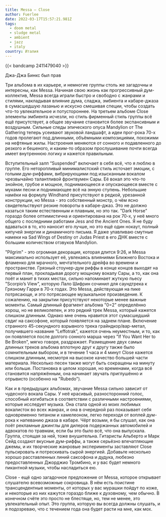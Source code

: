 ```yaml
---
title: Messa — Close
author: Fuerlee
date: 2022-03-17T15:57:21.981Z
tags:
  - doom metal
  - sludge metal
  - ambient
  - jazz
  - italy
country: Италия
---
```

{{< bandcamp 2411479040 >}}

Джа-Джа Бинкс был прав

Три альбома в их карьере, и немногие группы столь же загадочны и интересны, как Messa. Начиная свою жизнь как прогрессивный дум-коллектив, Messa всегда играли быстро и свободно с жанрами и стилями, накладывая влияние дума, сладжа, эмбиента и кабаре-джаза в сумасшедшую лазанью и искусно смешивая специи, чтобы создать что-то увлекательное и потустороннее. На третьем альбоме Close элементы эмбиента исчезли, но стиль фирменный стиль группы всё ещё присутствует, а общее звучание становится более экспансивным и воздушным. Сильные следы эпического опуса Mandylion от The Gathering теперь усеивают звуковой ландшафт, а идеи прог-рока 70-х годов пролегают под длинными, объёмными композициями, похожими на нефтяные жилы. Настроения меняются от сонного и подавленного до резкого и бешеного, и каким-то образом прослушивание почти всегда имеет внутреннюю логику и кажется правильным.

Вступительный залп “Suspended” включает в себя всё, что я люблю в группе. Его неторопливый минималистский стиль источает эмоции, с голыми дум-риффами, вибрирующими под изысканным вокалом чрезвычайно талантливой фронтвумен Сары. Её вокал это что-то знойное, грубое и мощное, поднимающееся и опускающееся вместе с муками песни и поднимающее всё на энную ступень. Небольшие намёки на формулу Windhand присутствуют в редкой, урезанной конструкции, но Messa - это собственный монстр, о чём ясно свидетельствуют резкие повороты в кабаре-джаз. Это не должно казаться таким естественным и плавным, но это так. "Dark Horse" гораздо более оптимистична и ориентирована на рок 70-х, у неё много общего с последними работами Jess and the Ancient Ones. Я не буду вдаваться в то, кто наносит его лучше, но это ещё один нокаут, полный кипучей энергии и динамичного письма. Я даже улавливаю смутные намеки на Sad Wings of Destiny от Judas Priest в его ДНК вместе с большим количеством отзвуков Mandylion.

"Pilgrim" - это огромная декорация, которая длится 9:26, и Messa максимально использует её, увлекаясь влияниями Ближнего Востока и фламенко для мрачного, мечтательного дрейфа во времени и пространстве. Грязный стоунер-дум риффы в конце концов выходят на первый план, прокладывая дорогу мощному вокалу Сары, а то, как она поёт и манит в тихих местах, сильно напоминает жуткую пьесу "Scorpio’s View", которую Лало Шифрин сочинил для саундтрека к Грязному Гарри в 70-х годах. Это Messa, действующая на пике потрясающе, и это потрясающее музыкальное произведение. К сожалению, на закрытии присутствуют некоторые менее важные моменты. Самый длинный фрагмент альбома "0=2" определённо хорош, но не великолепен, и это редкий трек Messa, который кажется слишком длинным. Однако мне очень нравится этот сумасшедший свдиг на саксофоне, который появляется на заднем плане. Включение странного 45-секундного взрывного трека грайндкор/вар-метал, получившего название "Leffotrak", кажется очень неуместным, и то, как он появляется после долгого сонного марша через "If You Want Her to Be Broken", мягко говоря, раздражает. Размещение двух самых длинных треков альбома вплотную друг к другу также было сомнительным выбором, и в течение 1 часа и 4 минут Close кажется слишком длинным, несмотря на высокое качество большей части материала. Несколько песен также могут быть сокращены на минуту или больше. Постановка в целом хорошая, но временами, когда всё становится напряжённым, она начинает звучать приглушённо и отрывисто (особенно на "Rubedo").

Как и в предыдущих альбомах, звучание Messa сильно зависит от чудесного вокала Сары. У неё красивый, разносторонний голос, способный изгибаться в соответствии с различными настроениями, которые исследует музыка. Она стала одной из моих любимых вокалисток во всех жанрах, и она в очередной раз показывает себя одновременно титаном и хамелеоном, легко переходя от воплей дум-рока к напеванию джаза в кабаре. Чёрт возьми, я бы слушал, как она поёт рекламные джинглы для дилеров подержанных автомобилей и адвокатов по травмам, если бы это было всё, что она выпускала. Группа, стоящая за ней, тоже внушительна. Гитаристы Альберто и Марк Сейд создают вкусные дум-риффы, а также серьёзно впечатляющие джемы, и их творческие жанровые эксперименты заставляют Close пульсировать и потрескивать сырой энергией. Добавьте несколько хорошо расставленных линий саксофона и дудука, любезно предоставленных Джорджио Тромбино, и у вас будет немного пикантной музыки, чтобы насладиться ею.

Close - ещё одно загадочное предложение от Messa, которое открывает слушателю всевозможные сокровища. В нём есть поистине трансцендентные моменты, от которых у вас мурашки пойдут по коже, и некоторые из них кажутся гораздо ближе к духовному, чем обычно. В конечном счёте это просто не блестяще, но, тем не менее, это увлекательный опыт. Это группа, которую вы всегда должны слушать, и я подозреваю, что с течением года она будет расти на мне, как мох.